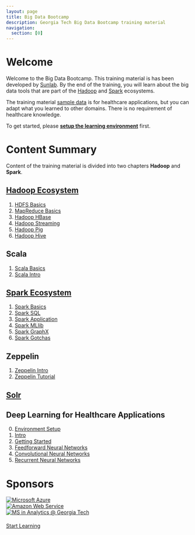 ```yaml
---
layout: page
title: Big Data Bootcamp
description: Georgia Tech Big Data Bootcamp training material
navigation:
  section: [0]
---
```


# Welcome

Welcome to the Big Data Bootcamp. This training material is has been developed by [Sunlab](http://www.sunlab.org/). By the end of the training, you will learn about the big data tools that are part of the [Hadoop](http://hadoop.apache.org) and [Spark](http://spark.apache.org) ecosystems.

The training material [sample data](data) is for healthcare applications, but you can adapt what you learned to other domains. There is no requirement of healthcare knowledge.

To get started, please [**setup the learning environment**](environment) first.

# Content Summary
Content of the training material is divided into two chapters **Hadoop** and **Spark**.

## [Hadoop Ecosystem](hadoop)
1. [HDFS Basics](hdfs-basic)
1. [MapReduce Basics](mapreduce-basic)
2. [Hadoop HBase](hadoop-hbase)
3. [Hadoop Streaming](hadoop-streaming)
4. [Hadoop Pig](hadoop-pig)
5. [Hadoop Hive](hadoop-hive)

## Scala

1. [Scala Basics](scala-basic)
2. [Scala Intro](scala-intro)

## [Spark Ecosystem](spark)
1. [Spark Basics](spark-basic)
2. [Spark SQL](spark-sql)
3. [Spark Application](spark-application)
4. [Spark MLlib](spark-mllib)
5. [Spark GraphX](spark-graphx)
6. [Spark Gotchas](spark-gotchas)

## Zeppelin
1. [Zeppelin Intro](zeppelin-intro)
2. [Zeppelin Tutorial](zeppelin-tutorial)

<!--
## [Spark Examples on Jupyter Notebook](spark-jupyter) (BETA)
1. [Scala Basics](scala-basic-jupyter)
2. [Spark Basics](spark-basic-jupyter)
3. [Spark SQL](spark-sql-jupyter)
4. [Spark Application]()
5. [Spark MLlib]()
6. [Spark GraphX]()
-->

## [Solr](nlp)

## Deep Learning for Healthcare Applications
0. [Environment Setup](dl-setup)
1. [Intro](dl-intro)
2. [Getting Started](dl-start)
3. [Feedforward Neural Networks](dl-fnn)
4. [Convolutional Neural Networks](dl-cnn)
5. [Recurrent Neural Networks](dl-rnn)

<!--
6. [Recurrent Neural Network (Part 2)](dl-rnn2)
-->

# Sponsors

<div class="row" style="margin-bottom: 20px">
<div class="col-xs-4 col-md-3 col-lg-3 vcenter">
<a href="https://azure.microsoft.com/" target="_blank" style="cursor: pointer;">
<img src="{{ site.baseurl }}/image/azure-logo-large.png" class="img-responsive" alt="Microsoft Azure">
</a>
</div>
<div class="col-xs-4 col-md-3 col-lg-3 vcenter">
<a href="https://aws.amazon.com/" target="_blank" style="cursor: pointer;">
<img src="{{ site.baseurl }}/image/aws-logo-large.png" class="img-responsive" alt="Amazon Web Service">
</a>
</div>
<div class="col-xs-4 col-md-3 col-lg-3 vcenter">
<a href="http://analytics.gatech.edu/" target="_blank" style="cursor: pointer;">
<img src="{{ site.baseurl }}/image/gt-analytics-ms.png" class="img-responsive" alt="MS in Analytics @ Georgia Tech">
</a>
</div>
</div>

<div class="text-center col-md-12"><a href="hadoop/" class="btn btn-lg btn-info">Start Learning<span class="glyphicon glyphicon-export"></span></a></div>
